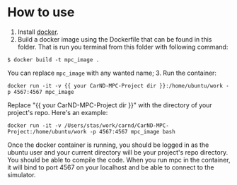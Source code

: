 # How to use

1. Install [docker](https://docs.docker.com/docker-for-mac/install/).
2. Build a docker image using the Dockerfile that can be found in this folder. That is run you terminal from this folder with following command:

```
$ docker build -t mpc_image .
```
You can replace `mpc_image` with any wanted name;
3. Run the container:

```
docker run -it -v {{ your CarND-MPC-Project dir }}:/home/ubuntu/work -p 4567:4567 mpc_image
```

Replace "{{ your CarND-MPC-Project dir }}" with the directory of your project's repo.  Here's an example:
```
docker run -it -v /Users/stas/work/carnd/CarND-MPC-Project:/home/ubuntu/work -p 4567:4567 mpc_image bash
```

Once the docker container is running, you should be logged in as the ubuntu user and your current directory will be your project's repo directory.  You should be able to compile the code.  When you run mpc in the container, it will bind to port 4567 on your localhost and be able to connect to the simulator.